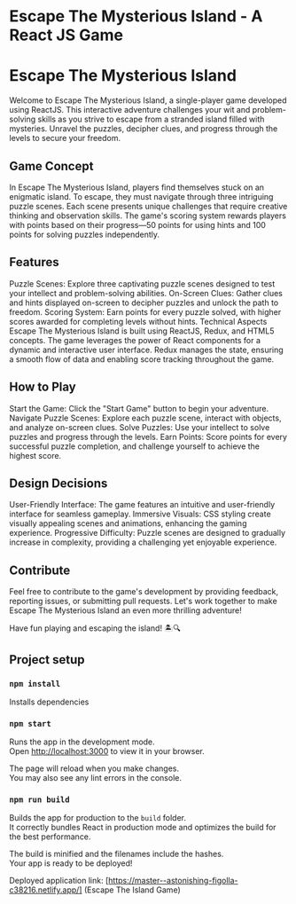 # Escape The Mysterious Island - A React JS Game

# Escape The Mysterious Island
Welcome to Escape The Mysterious Island, a single-player game developed using ReactJS. This interactive adventure challenges your wit and problem-solving skills as you strive to escape from a stranded island filled with mysteries. Unravel the puzzles, decipher clues, and progress through the levels to secure your freedom.

## Game Concept
In Escape The Mysterious Island, players find themselves stuck on an enigmatic island. To escape, they must navigate through three intriguing puzzle scenes. Each scene presents unique challenges that require creative thinking and observation skills. The game's scoring system rewards players with points based on their progress—50 points for using hints and 100 points for solving puzzles independently.

## Features
Puzzle Scenes: Explore three captivating puzzle scenes designed to test your intellect and problem-solving abilities.
On-Screen Clues: Gather clues and hints displayed on-screen to decipher puzzles and unlock the path to freedom.
Scoring System: Earn points for every puzzle solved, with higher scores awarded for completing levels without hints.
Technical Aspects
Escape The Mysterious Island is built using ReactJS, Redux, and HTML5 concepts. The game leverages the power of React components for a dynamic and interactive user interface. Redux manages the state, ensuring a smooth flow of data and enabling score tracking throughout the game.

## How to Play
Start the Game: Click the "Start Game" button to begin your adventure.
Navigate Puzzle Scenes: Explore each puzzle scene, interact with objects, and analyze on-screen clues.
Solve Puzzles: Use your intellect to solve puzzles and progress through the levels.
Earn Points: Score points for every successful puzzle completion, and challenge yourself to achieve the highest score.

## Design Decisions
User-Friendly Interface: The game features an intuitive and user-friendly interface for seamless gameplay.
Immersive Visuals: CSS styling create visually appealing scenes and animations, enhancing the gaming experience.
Progressive Difficulty: Puzzle scenes are designed to gradually increase in complexity, providing a challenging yet enjoyable experience.

## Contribute
Feel free to contribute to the game's development by providing feedback, reporting issues, or submitting pull requests. Let's work together to make Escape The Mysterious Island an even more thrilling adventure!

Have fun playing and escaping the island! 🏝️🔍

## Project setup


### `npm install`
Installs dependencies

### `npm start`
Runs the app in the development mode.\
Open [http://localhost:3000](http://localhost:3000) to view it in your browser.

The page will reload when you make changes.\
You may also see any lint errors in the console.

### `npm run build`

Builds the app for production to the `build` folder.\
It correctly bundles React in production mode and optimizes the build for the best performance.

The build is minified and the filenames include the hashes.\
Your app is ready to be deployed!

Deployed application link: [https://master--astonishing-figolla-c38216.netlify.app/] (Escape The Island Game)
